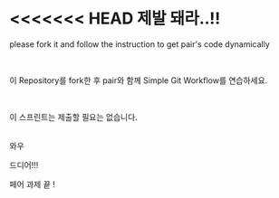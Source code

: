 
<<<<<<< HEAD
제발 돼라..!!
=======
please fork it and follow the instruction to get pair's code dynamically

<br />

이 Repository를 fork한 후 pair와 함께 Simple Git Workflow를 연습하세요.

<br />

이 스프린트는 제출할 필요는 없습니다.

<br />
와우

드디어!!!

페어 과제 끝 !
